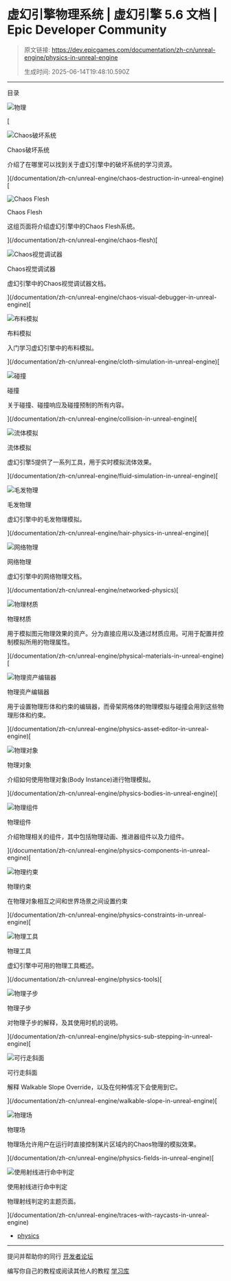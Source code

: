 # 虚幻引擎物理系统 | 虚幻引擎 5.6 文档 | Epic Developer Community

> 原文链接: https://dev.epicgames.com/documentation/zh-cn/unreal-engine/physics-in-unreal-engine
> 
> 生成时间: 2025-06-14T19:48:10.590Z

---

目录

![物理](https://dev.epicgames.com/community/api/documentation/image/a75be470-adc3-4109-9022-df4d4ce471fb?resizing_type=fill&width=1920&height=335)

[

![Chaos破坏系统](https://d1iv7db44yhgxn.cloudfront.net/documentation/images/e1b6374b-89bb-4dd4-89b4-6f834d1f9a93/destruction-topic-image.png)

Chaos破坏系统

介绍了在哪里可以找到关于虚幻引擎中的破坏系统的学习资源。





](/documentation/zh-cn/unreal-engine/chaos-destruction-in-unreal-engine)[

![Chaos Flesh](https://d1iv7db44yhgxn.cloudfront.net/documentation/images/0336dee1-9b07-4076-a3e4-10eac0c09f1f/chaos-flesh-topic-image.png)

Chaos Flesh

这组页面将介绍虚幻引擎中的Chaos Flesh系统。





](/documentation/zh-cn/unreal-engine/chaos-flesh)[

![Chaos视觉调试器](https://d1iv7db44yhgxn.cloudfront.net/documentation/images/3725f2ba-16eb-47a3-9cf4-6a208d80eb8b/chaos-visual-debugger-topic.png)

Chaos视觉调试器

虚幻引擎中的Chaos视觉调试器文档。





](/documentation/zh-cn/unreal-engine/chaos-visual-debugger-in-unreal-engine)[

![布料模拟](https://d1iv7db44yhgxn.cloudfront.net/documentation/images/80ae867a-91f9-4680-9262-0a7529cccd1d/cloth-simulation-topic-image.png)

布料模拟

入门学习虚幻引擎中的布料模拟。





](/documentation/zh-cn/unreal-engine/cloth-simulation-in-unreal-engine)[

![碰撞](https://d1iv7db44yhgxn.cloudfront.net/documentation/images/0fc1bd5d-fd48-4780-bbf3-d43f7e75ab2e/collision-topic-image.png)

碰撞

关于碰撞、碰撞响应及碰撞预制的所有内容。





](/documentation/zh-cn/unreal-engine/collision-in-unreal-engine)[

![流体模拟](https://d1iv7db44yhgxn.cloudfront.net/documentation/images/f7172f03-7e7d-4c1f-a6fd-b8f55f164ea8/fluid-simulation-topic-image.png)

流体模拟

虚幻引擎5提供了一系列工具，用于实时模拟流体效果。





](/documentation/zh-cn/unreal-engine/fluid-simulation-in-unreal-engine)[

![毛发物理](https://d1iv7db44yhgxn.cloudfront.net/documentation/images/d046f223-a752-476e-b04f-b0fb3f41373f/hp-topic-image.png)

毛发物理

虚幻引擎中的毛发物理模拟。





](/documentation/zh-cn/unreal-engine/hair-physics-in-unreal-engine)[

![网络物理](https://d1iv7db44yhgxn.cloudfront.net/documentation/images/dc1ee444-a792-44bf-96f2-c04a19461fcf/networked-physics-topic.png)

网络物理

虚幻引擎中的网络物理文档。





](/documentation/zh-cn/unreal-engine/networked-physics)[

![物理材质](https://d1iv7db44yhgxn.cloudfront.net/documentation/images/50349a12-f519-497e-b3dc-ce76d9d5325f/physics-topic-image.png)

物理材质

用于模拟图元物理效果的资产。分为直接应用以及通过材质应用。可用于配置并控制模拟所用的物理属性。





](/documentation/zh-cn/unreal-engine/physical-materials-in-unreal-engine)[

![物理资产编辑器](https://d1iv7db44yhgxn.cloudfront.net/documentation/images/aa07f441-31cb-493f-ac79-57faef755795/physics-topic-image.png)

物理资产编辑器

用于设置物理形体和约束的编辑器，而骨架网格体的物理模拟与碰撞会用到这些物理形体和约束。





](/documentation/zh-cn/unreal-engine/physics-asset-editor-in-unreal-engine)[

![物理对象](https://d1iv7db44yhgxn.cloudfront.net/documentation/images/0c83e8a3-8b2a-44ed-9c19-c752db82a6a7/placeholder_topic.png)

物理对象

介绍如何使用物理对象(Body Instance)进行物理模拟。





](/documentation/zh-cn/unreal-engine/physics-bodies-in-unreal-engine)[

![物理组件](https://d1iv7db44yhgxn.cloudfront.net/documentation/images/55c5a4ab-5763-4edb-8e60-eaa38a5db4b3/placeholder_topic.png)

物理组件

介绍物理相关的组件，其中包括物理动画、推进器组件以及力组件。





](/documentation/zh-cn/unreal-engine/physics-components-in-unreal-engine)[

![物理约束](https://d1iv7db44yhgxn.cloudfront.net/documentation/images/fa231ef2-56be-45c9-845f-859ef696038d/physics-topic-image.png)

物理约束

在物理对象相互之间和世界场景之间设置约束





](/documentation/zh-cn/unreal-engine/physics-constraints-in-unreal-engine)[

![物理工具](https://d1iv7db44yhgxn.cloudfront.net/documentation/images/7b3f9942-2e5c-4d2a-9149-8dbf701414fb/placeholder_topic.png)

物理工具

虚幻引擎中可用的物理工具概述。





](/documentation/zh-cn/unreal-engine/physics-tools)[

![物理子步](https://d1iv7db44yhgxn.cloudfront.net/documentation/images/b406460b-8855-4ef1-b3a3-3b1a92f6efbc/physics-topic-image.png)

物理子步

对物理子步的解释，及其使用时机的说明。





](/documentation/zh-cn/unreal-engine/physics-sub-stepping-in-unreal-engine)[

![可行走斜面](https://d1iv7db44yhgxn.cloudfront.net/documentation/images/92f113d8-09d8-4597-ad5f-acc0d8b37e8b/physics-topic-image.png)

可行走斜面

解释 Walkable Slope Override，以及在何种情况下会使用到它。





](/documentation/zh-cn/unreal-engine/walkable-slope-in-unreal-engine)[

![物理场](https://d1iv7db44yhgxn.cloudfront.net/documentation/images/c55514cf-d469-4c1d-9e72-bad3cda8f2de/topicbanner_fields.png)

物理场

物理场允许用户在运行时直接控制某片区域内的Chaos物理的模拟效果。





](/documentation/zh-cn/unreal-engine/physics-fields-in-unreal-engine)[

![使用射线进行命中判定](https://d1iv7db44yhgxn.cloudfront.net/documentation/images/81cf9f3a-028b-4b06-965a-bad1787db7a4/trace-topic.png)

使用射线进行命中判定

物理射线判定的主题页面。





](/documentation/zh-cn/unreal-engine/traces-with-raycasts-in-unreal-engine)

-   [physics](https://dev.epicgames.com/community/search?query=physics)

* * *

提问并帮助你的同行 [开发者论坛](https://forums.unrealengine.com/categories?tag=unreal-engine)

编写你自己的教程或阅读其他人的教程 [学习库](https://dev.epicgames.com/community/unreal-engine/learning)